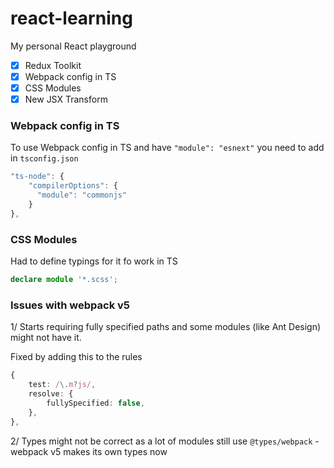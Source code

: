 # react-learning
My personal React playground

- [x] Redux Toolkit
- [x] Webpack config in TS
- [x] CSS Modules
- [x] New JSX Transform

### Webpack config in TS
To use Webpack config in TS and have `"module": "esnext"` you need to add in `tsconfig.json`
```ts
"ts-node": {
    "compilerOptions": {
      "module": "commonjs"
    }
},
```

### CSS Modules
Had to define typings for it fo work in TS
```ts
declare module '*.scss';
```

### Issues with webpack v5
1/ Starts requiring fully specified paths and some modules (like Ant Design) might not have it.

Fixed by adding this to the rules
```ts        
{
    test: /\.m?js/,
    resolve: {
        fullySpecified: false,
    },
},
```

2/ Types might not be correct as a lot of modules still use `@types/webpack` - webpack v5 makes its own types now